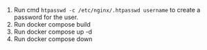 1. Run cmd `htpasswd -c /etc/nginx/.htpasswd username` to create a password for the user.
2. Run docker compose build
3. Run docker compose up -d
4. Run docker compose down
